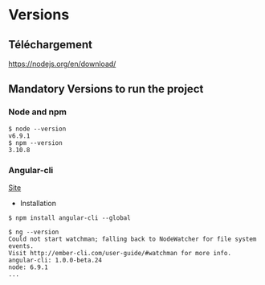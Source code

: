 # Versions

## Téléchargement

https://nodejs.org/en/download/

## Mandatory Versions to run the project

### Node and npm
```
$ node --version
v6.9.1
$ npm --version
3.10.8
```

### Angular-cli

[Site](https://cli.angular.io/) 

* Installation

```
$ npm install angular-cli --global
```



```
$ ng --version
Could not start watchman; falling back to NodeWatcher for file system events.
Visit http://ember-cli.com/user-guide/#watchman for more info.
angular-cli: 1.0.0-beta.24  
node: 6.9.1
...
```
